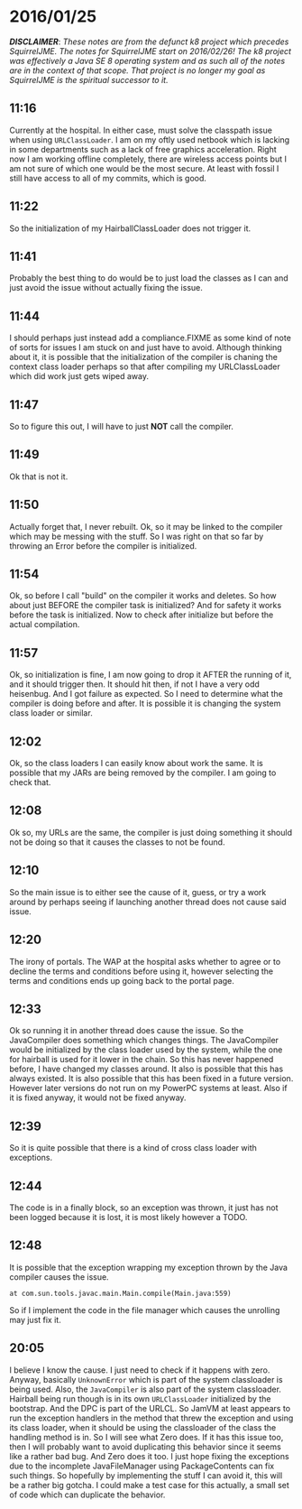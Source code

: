 # 2016/01/25

***DISCLAIMER***: _These notes are from the defunct k8 project which_
_precedes SquirrelJME. The notes for SquirrelJME start on 2016/02/26!_
_The k8 project was effectively a Java SE 8 operating system and as such_
_all of the notes are in the context of that scope. That project is no_
_longer my goal as SquirrelJME is the spiritual successor to it._

## 11:16

Currently at the hospital. In either case, must solve the classpath issue
when using `URLClassLoader`. I am on my oftly used netbook which is lacking
in some departments such as a lack of free graphics acceleration. Right now
I am working offline completely, there are wireless access points but I am
not sure of which one would be the most secure. At least with fossil I still
have access to all of my commits, which is good.

## 11:22

So the initialization of my HairballClassLoader does not trigger it.

## 11:41

Probably the best thing to do would be to just load the classes as I can and
just avoid the issue without actually fixing the issue.

## 11:44

I should perhaps just instead add a compliance.FIXME as some kind of note of
sorts for issues I am stuck on and just have to avoid. Although thinking
about it, it is possible that the initialization of the compiler is chaning
the context class loader perhaps so that after compiling my URLClassLoader
which did work just gets wiped away.

## 11:47

So to figure this out, I will have to just **NOT** call the compiler.

## 11:49

Ok that is not it.

## 11:50

Actually forget that, I never rebuilt. Ok, so it may be linked to the compiler
which may be messing with the stuff. So I was right on that so far by throwing
an Error before the compiler is initialized.

## 11:54

Ok, so before I call "build" on the compiler it works and deletes. So how
about just BEFORE the compiler task is initialized? And for safety it works
before the task is initialized. Now to check after initialize but before the
actual compilation.

## 11:57

Ok, so initialization is fine, I am now going to drop it AFTER the running
of it, and it should trigger then. It should hit then, if not I have a very
odd heisenbug. And I got failure as expected. So I need to determine what the
compiler is doing before and after. It is possible it is changing the system
class loader or similar.

## 12:02

Ok, so the class loaders I can easily know about work the same. It is possible
that my JARs are being removed by the compiler. I am going to check that.

## 12:08

Ok so, my URLs are the same, the compiler is just doing something it should not
be doing so that it causes the classes to not be found.

## 12:10

So the main issue is to either see the cause of it, guess, or try a work around
by perhaps seeing if launching another thread does not cause said issue.

## 12:20

The irony of portals. The WAP at the hospital asks whether to agree or to
decline the terms and conditions before using it, however selecting the
terms and conditions ends up going back to the portal page.

## 12:33

Ok so running it in another thread does cause the issue. So the JavaCompiler
does something which changes things. The JavaCompiler would be initialized by
the class loader used by the system, while the one for hairball is used for it
lower in the chain. So this has never happened before, I have changed my
classes around. It also is possible that this has always existed. It is also
possible that this has been fixed in a future version. However later versions
do not run on my PowerPC systems at least. Also if it is fixed anyway, it
would not be fixed anyway.

## 12:39

So it is quite possible that there is a kind of cross class loader with
exceptions.

## 12:44

The code is in a finally block, so an exception was thrown, it just has not
been logged because it is lost, it is most likely however a TODO.

## 12:48

It is possible that the exception wrapping my exception thrown by the Java
compiler causes the issue.

	at com.sun.tools.javac.main.Main.compile(Main.java:559)

So if I implement the code in the file manager which causes the unrolling
may just fix it.

## 20:05

I believe I know the cause. I just need to check if it happens with zero.
Anyway, basically `UnknownError` which is part of the system classloader is
being used. Also, the `JavaCompiler` is also part of the system classloader.
Hairball being run though is in its own `URLClassLoader` initialized by the
bootstrap. And the DPC is part of the URLCL. So JamVM at least appears to run
the exception handlers in the method that threw the exception and using its
class loader, when it should be using the classloader of the class the handling
method is in. So I will see what Zero does. If it has this issue too, then I
will probably want to avoid duplicating this behavior since it seems like a
rather bad bug. And Zero does it too. I just hope fixing the exceptions due
to the incomplete JavaFileManager using PackageContents can fix such things.
So hopefully by implementing the stuff I can avoid it, this will be a rather
big gotcha. I could make a test case for this actually, a small set of code
which can duplicate the behavior.


